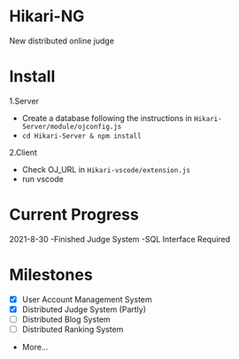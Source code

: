 # Hikari-NG
New distributed online judge

# Install
1.Server
  - Create a database following the instructions in ``Hikari-Server/module/ojconfig.js``
  - ``cd Hikari-Server & npm install``

2.Client
  - Check OJ_URL in ``Hikari-vscode/extension.js``
  - run vscode

# Current Progress
2021-8-30
-Finished Judge System
-SQL Interface Required

# Milestones
- [x] User Account Management System
- [x] Distributed Judge System (Partly)
- [ ] Distributed Blog System
- [ ] Distributed Ranking System
- More...
